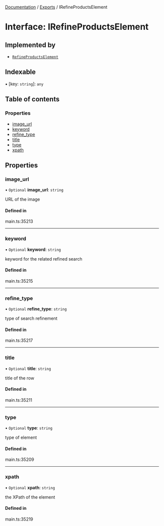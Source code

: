 [Documentation](../README.md) / [Exports](../modules.md) / IRefineProductsElement

# Interface: IRefineProductsElement

## Implemented by

- [`RefineProductsElement`](../classes/RefineProductsElement.md)

## Indexable

▪ [key: `string`]: `any`

## Table of contents

### Properties

- [image\_url](IRefineProductsElement.md#image_url)
- [keyword](IRefineProductsElement.md#keyword)
- [refine\_type](IRefineProductsElement.md#refine_type)
- [title](IRefineProductsElement.md#title)
- [type](IRefineProductsElement.md#type)
- [xpath](IRefineProductsElement.md#xpath)

## Properties

### image\_url

• `Optional` **image\_url**: `string`

URL of the image

#### Defined in

main.ts:35213

___

### keyword

• `Optional` **keyword**: `string`

keyword for the related refined search

#### Defined in

main.ts:35215

___

### refine\_type

• `Optional` **refine\_type**: `string`

type of search refinement

#### Defined in

main.ts:35217

___

### title

• `Optional` **title**: `string`

title of the row

#### Defined in

main.ts:35211

___

### type

• `Optional` **type**: `string`

type of element

#### Defined in

main.ts:35209

___

### xpath

• `Optional` **xpath**: `string`

the XPath of the element

#### Defined in

main.ts:35219
